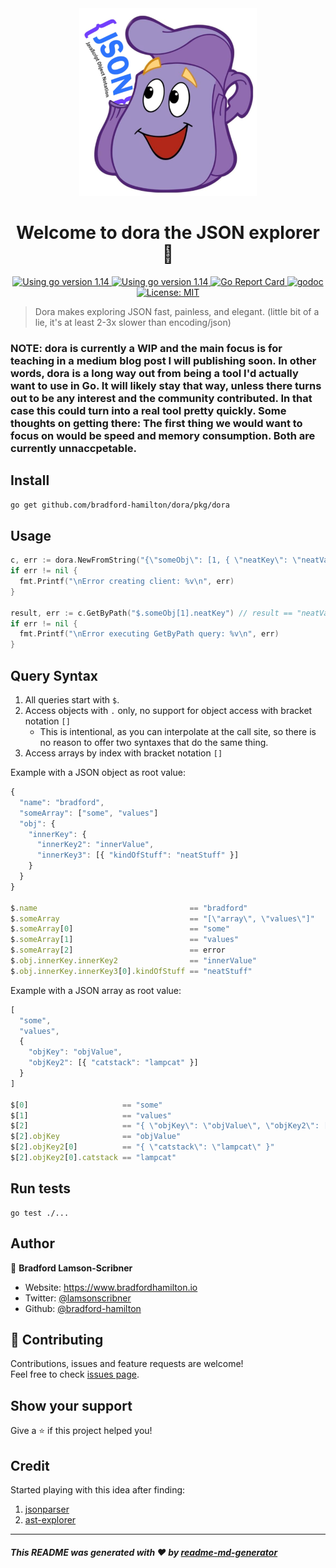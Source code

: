 <div align="center">
  <img
    alt="Dora backpack with JSON"
    src="./dora.png"
    height="300px"
  />
</div>
<h1 align="center">Welcome to dora the JSON explorer 👋</h1>
<p align="center">
  <a href="https://golang.org/dl" target="_blank">
    <img alt="Using go version 1.14" src="https://img.shields.io/badge/go-1.14-9cf.svg" />
  </a>
  <a href="https://travis-ci.com/bradford-hamilton/dora" target="_blank">
    <img alt="Using go version 1.14" src="https://travis-ci.com/bradford-hamilton/dora.svg?branch=master" />
  </a>
  <a href="https://goreportcard.com/report/github.com/bradford-hamilton/dora" target="_blank">
    <img alt="Go Report Card" src="https://goreportcard.com/badge/github.com/bradford-hamilton/dora/pkg" />
  </a>
  <a href="https://godoc.org/github.com/bradford-hamilton/dora/pkg" target="_blank">
    <img alt="godoc" src="https://godoc.org/github.com/bradford-hamilton/dora/pkg?status.svg" />
  </a>
  <a href="#" target="_blank">
    <img alt="License: MIT" src="https://img.shields.io/badge/License-MIT-yellow.svg" />
  </a>
</p>

> Dora makes exploring JSON fast, painless, and elegant. (little bit of a lie, it's at least 2-3x slower than encoding/json)

### NOTE: dora is currently a WIP and the main focus is for teaching in a medium blog post I will publishing soon. In other words, dora is a long way out from being a tool I'd actually want to use in Go. It will likely stay that way, unless there turns out to be any interest and the community contributed. In that case this could turn into a real tool pretty quickly. Some thoughts on getting there: The first thing we would want to focus on would be speed and memory consumption. Both are currently unnaccpetable.

## Install

```sh
go get github.com/bradford-hamilton/dora/pkg/dora
```

## Usage
```go
c, err := dora.NewFromString("{\"someObj\": [1, { \"neatKey\": \"neatVal\" }, true] }")
if err != nil {
  fmt.Printf("\nError creating client: %v\n", err)
}

result, err := c.GetByPath("$.someObj[1].neatKey") // result == "neatVal"
if err != nil {
  fmt.Printf("\nError executing GetByPath query: %v\n", err)
}
```

## Query Syntax

1. All queries start with `$`.
2. Access objects with `.` only, no support for object access with bracket notation `[]`
    - This is intentional, as you can interpolate at the call site, so there is no reason to offer two syntaxes that do the same thing.
3. Access arrays by index with bracket notation `[]`

 Example with a JSON object as root value:
```js
{
  "name": "bradford",
  "someArray": ["some", "values"]
  "obj": {
    "innerKey": {
      "innerKey2": "innerValue",
      "innerKey3": [{ "kindOfStuff": "neatStuff" }]
    }
  }
}

$.name                                  == "bradford"
$.someArray                             == "[\"array\", \"values\"]"
$.someArray[0]                          == "some"
$.someArray[1]                          == "values"
$.someArray[2]                          == error
$.obj.innerKey.innerKey2                == "innerValue"
$.obj.innerKey.innerKey3[0].kindOfStuff == "neatStuff"
```

 Example with a JSON array as root value:
```js
[
  "some",
  "values",
  {
    "objKey": "objValue",
    "objKey2": [{ "catstack": "lampcat" }]
  }
]

$[0]                     == "some"
$[1]                     == "values"
$[2]                     == "{ \"objKey\": \"objValue\", \"objKey2\": [{ \"catstack\": \"lampcat\" }] }"
$[2].objKey              == "objValue"
$[2].objKey2[0]          == "{ \"catstack\": \"lampcat\" }"
$[2].objKey2[0].catstack == "lampcat"
```

## Run tests

```shs
go test ./...
```

## Author

👤 **Bradford Lamson-Scribner**

* Website: https://www.bradfordhamilton.io
* Twitter: [@lamsonscribner](https://twitter.com/lamsonscribner)
* Github: [@bradford-hamilton](https://github.com/bradford-hamilton)

## 🤝 Contributing

Contributions, issues and feature requests are welcome!<br />Feel free to check [issues page](https://github.com/bradford-hamilton/dora/pkg/issues). 

## Show your support

Give a ⭐️ if this project helped you!

## Credit
Started playing with this idea after finding:
1. [jsonparser](https://github.com/buger/jsonparser)
2. [ast-explorer](https://astexplorer.net)

***
##### _This README was generated with ❤️ by [readme-md-generator](https://github.com/kefranabg/readme-md-generator)_
